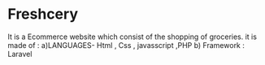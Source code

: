 # Freshcery
It is a Ecommerce website which consist of the shopping of groceries. it is made of : a)LANGUAGES- Html , Css , javasscript ,PHP   b) Framework : Laravel
 
